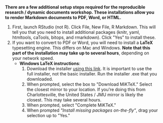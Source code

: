 **There are a few additional setup steps required for the reproducible research / dynamic documents workshop. These installations allow you to render Markdown documents to PDF, Word, or HTML.**

1. First, launch RStudio (not R). Click File, New File, R Markdown. This will tell you that you need to install additional packages (knitr, yaml, htmltools, caTools, bitops, and rmarkdown). Click "Yes" to install these.
1. If you want to convert to PDF or Word, you will need to install a **LaTeX** typesetting engine. This differs on Mac and Windows. **Note that this part of the installation may take up to several hours**, depending on your network speed.
    - **Windows LaTeX instructions**:
        1. Download the installer [using this link](http://mirrors.ctan.org/systems/win32/miktex/setup/setup-2.9.5721.exe). It is important to use the full installer, not the basic installer. Run the installer .exe that you downloaded.
        1. When prompted, select the box to "Download MiKTeX." Select the closest mirror to your location. If you're doing this from Charlottesville, the United States / JMU mirror is likely the closest. This may take several hours.
        1. When prompted, select "Complete MiKTeX."
        2. When prompted _"Install missing packages on-the-fly"_, drag your selection up to "Yes."